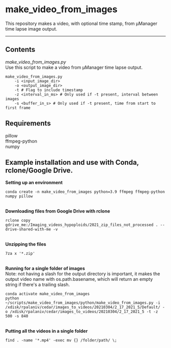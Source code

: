 # make_video_from_images
This repository makes a video, with optional time stamp, from µManager time lapse image output.

---

## Contents
*make_video_from_images.py*  
Use this script to make a video from µManager time lapse output.
<br>
````
make_video_from_images.py
    -i <input_image_dir>
    -o <output_image_dir>
    -t # Flag to include timestamp
    -z <interval_in_ms> # Only used if -t present, interval between images
    -s <buffer_in_s> # Only used if -t present, time from start to first frame
````

## Requirements
pillow  
ffmpeg-python  
numpy  

## Example installation and use with Conda, rclone/Google Drive.

**Setting up an environment**

````
conda create -n make_video_from_images python=3.9 ffmpeg ffmpeg-python numpy pillow
````

<br> **Downloading files from Google Drive with rclone**

````
rclone copy gdrive_me:/Imaging_videos_hypoploids/2021_zip_files_not_processed . --drive-shared-with-me -v
````

<br> **Unzipping the files**

````
7za x '*.zip'
````

<br> **Running for a single folder of images**
<br> Note: not having a slash for the output directory is important, it makes the output video name with os.path.basename, which will return an empty string if there's a trailing slash.
````
conda activate make_video_from_images
python ~/scripts/make_video_from_images/python/make_video_from_images.py -i /xdisk/rpalaniv/cedar/images_to_videos/20210304/2_17_2021_5/Default/ -o /xdisk/rpalaniv/cedar/images_to_videos/20210304/2_17_2021_5 -t -z 500 -s 840
````

<br> **Putting all the videos in a single folder**
````
find . -name '*.mp4' -exec mv {} /folder/path/ \;
````
